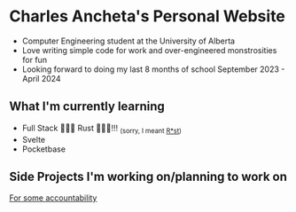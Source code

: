# Charles Ancheta's Personal Website

- Computer Engineering student at the University of Alberta
- Love writing simple code for work and over-engineered monstrosities for fun
- Looking forward to doing my last 8 months of school September 2023 - April 2024

## What I'm currently learning

- Full Stack 🦀🦀🦀 Rust 🦀🦀🦀!!!  <sub>(sorry, I meant
  [R*st](https://github.com/blyxyas/no-rust-policy-change))</sub>
- Svelte
- Pocketbase

## Side Projects I'm working on/planning to work on

[For some accountability](./projects#planned)

